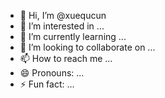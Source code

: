 - 👋 Hi, I’m @xuequcun
- 👀 I’m interested in ...
- 🌱 I’m currently learning ...
- 💞️ I’m looking to collaborate on ...
- 📫 How to reach me ...
- 😄 Pronouns: ...
- ⚡ Fun fact: ...

<!---
xuequcun/xuequcun is a ✨ special ✨ repository because its `README.md` (this file) appears on your GitHub profile.
You can click the Preview link to take a look at your changes.
--->
